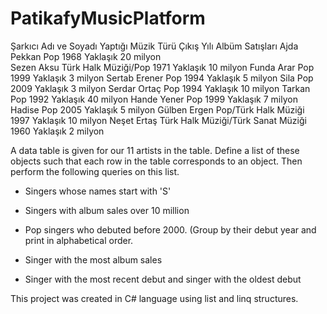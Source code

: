 # PatikafyMusicPlatform
Şarkıcı Adı ve Soyadı       Yaptığı Müzik Türü                       Çıkış Yılı              Albüm Satışları
Ajda Pekkan                     Pop                                     1968                Yaklaşık 20 milyon    
Sezen Aksu                      Türk Halk Müziği/Pop                   1971                 Yaklaşık 10 milyon
Funda Arar                      Pop                                    1999                 Yaklaşık 3 milyon
Sertab Erener                   Pop                                    1994                 Yaklaşık 5 milyon
Sila                            Pop                                    2009                 Yaklaşık 3 milyon
Serdar Ortaç                    Pop                                    1994                 Yaklaşık 10 milyon
Tarkan                          Pop                                    1992                 Yaklaşık 40 milyon
Hande Yener                     Pop                                    1999                 Yaklaşık 7 milyon
Hadise                          Pop                                    2005                 Yaklaşık 5 milyon
Gülben Ergen                    Pop/Türk Halk Müziği                   1997                 Yaklaşık 10 milyon
Neşet Ertaş                     Türk Halk Müziği/Türk Sanat Müziği     1960                 Yaklaşık 2 milyon

A data table is given for our 11 artists in the table. Define a list of these objects such that each row in the table corresponds to an object. Then perform the following queries on this list.

* Singers whose names start with 'S'

* Singers with album sales over 10 million

* Pop singers who debuted before 2000. (Group by their debut year and print in alphabetical order.

* Singer with the most album sales

* Singer with the most recent debut and singer with the oldest debut

This project was created in C# language using list and linq structures.
